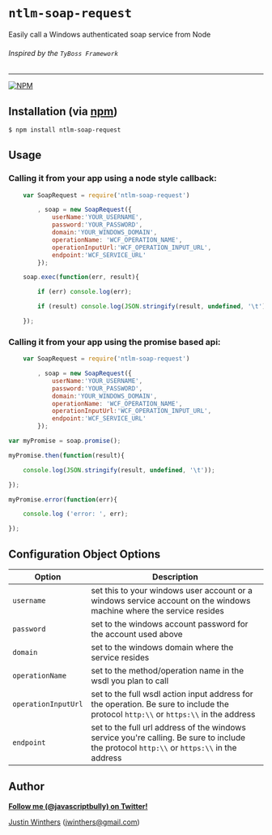 # `ntlm-soap-request`

Easily call a Windows authenticated soap service from Node

###### Inspired by the `TyBoss Framework`

---

[![NPM](https://nodei.co/npm/ntlm-soap-request.png?downloads=true&stars=true)](https://nodei.co/npm/ntlm-soap-request/)

## Installation (via [npm](https://npmjs.org/package/ntlm-soap-request))

```bash
$ npm install ntlm-soap-request
```

## Usage

### Calling it from your app using a node style callback:

````javascript
    var SoapRequest = require('ntlm-soap-request')

        , soap = new SoapRequest({
            userName:'YOUR_USERNAME',
            password:'YOUR_PASSWORD',
            domain:'YOUR_WINDOWS_DOMAIN',
            operationName: 'WCF_OPERATION_NAME',
            operationInputUrl:'WCF_OPERATION_INPUT_URL',
            endpoint:'WCF_SERVICE_URL'
        });

    soap.exec(function(err, result){

        if (err) console.log(err);

        if (result) console.log(JSON.stringify(result, undefined, '\t'));

    });
````

### Calling it from your app using the promise based api:

````javascript
    var SoapRequest = require('ntlm-soap-request')

        , soap = new SoapRequest({
            userName:'YOUR_USERNAME',
            password:'YOUR_PASSWORD',
            domain:'YOUR_WINDOWS_DOMAIN',
            operationName: 'WCF_OPERATION_NAME',
            operationInputUrl:'WCF_OPERATION_INPUT_URL',
            endpoint:'WCF_SERVICE_URL'
        });

var myPromise = soap.promise();

myPromise.then(function(result){

    console.log(JSON.stringify(result, undefined, '\t'));

});

myPromise.error(function(err){

    console.log ('error: ', err);

});
````

## Configuration Object Options

| Option | Description
| --- | ---
| `username` | set this to your windows user account or a windows service account on the windows machine where the service resides
| `password` | set to the windows account password for the account used above
| `domain` | set to the windows domain where the service resides
| `operationName` | set to the method/operation name in the wsdl you plan to call
| `operationInputUrl` | set to the full wsdl action input address for the operation.  Be sure to include the protocol `http:\\` or `https:\\` in the address
| `endpoint` | set to the full url address of the windows service you're calling.  Be sure to include the protocol `http:\\` or `https:\\` in the address


## Author

**[Follow me (@javascriptbully) on Twitter!](https://twitter.com/intent/user?screen_name=javascriptbully)**

[Justin Winthers](https://github.com/JustinWinthers) ([jwinthers@gmail.com](mailto:jwinthers@gmail.com))